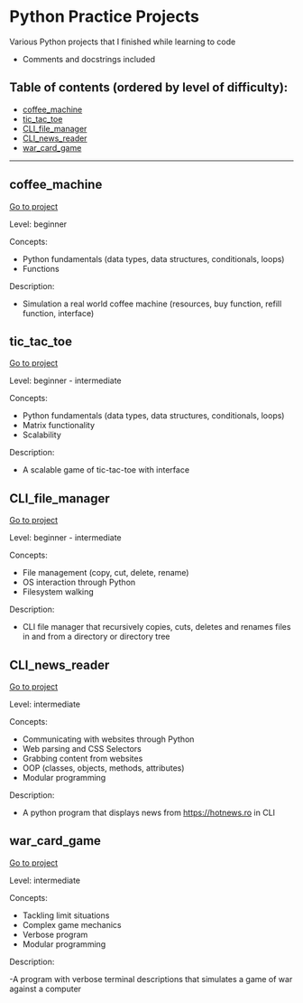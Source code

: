 # Python Practice Projects

Various Python projects that I finished while learning to code
* Comments and docstrings included

## Table of contents (ordered by level of difficulty):

* [coffee_machine](#coffee)
* [tic_tac_toe](#tic)
* [CLI_file_manager](#fileman)
* [CLI_news_reader](#reader)
* [war_card_game](#war)
______________________________________________________________________________________________________________
<a name="coffee"></a>
## coffee_machine
<a href='https://github.com/raicubogdan/Projects/tree/master/coffee_machine'>Go to project</a>

Level: beginner

Concepts:
- Python fundamentals (data types, data structures, conditionals, loops)
- Functions

Description:
- Simulation a real world coffee machine (resources, buy function, refill function, interface)

<a name="tic"></a>
## tic_tac_toe
<a href='https://github.com/raicubogdan/Projects/tree/master/tic_tac_toe'>Go to project</a>

Level: beginner - intermediate

Concepts:
- Python fundamentals (data types, data structures, conditionals, loops)
- Matrix functionality
- Scalability

Description:
- A scalable game of tic-tac-toe with interface

<a name="fileman"></a>
## CLI_file_manager
<a href='https://github.com/raicubogdan/Projects/tree/master/CLI_file_manager'>Go to project</a>

Level: beginner - intermediate

Concepts:
- File management (copy, cut, delete, rename)
- OS interaction through Python
- Filesystem walking

Description:
- CLI file manager that recursively copies, cuts, deletes
and renames files in and from a directory or directory tree

<a name="reader"></a>
## CLI_news_reader
<a href="https://github.com/raicubogdan/Projects/tree/master/CLI_news_reader">Go to project</a>

Level: intermediate

Concepts:
- Communicating with websites through Python
- Web parsing and CSS Selectors
- Grabbing content from websites
- OOP (classes, objects, methods, attributes)
- Modular programming

Description:
- A python program that displays news from https://hotnews.ro in CLI

<a name="war"></a>
## war_card_game
<a href="https://github.com/raicubogdan/Projects/tree/master/war_card_game">Go to project</a>

Level: intermediate

Concepts:
- Tackling limit situations
- Complex game mechanics
- Verbose program
- Modular programming

Description:

-A program with verbose terminal descriptions that simulates a game of war against a computer 
